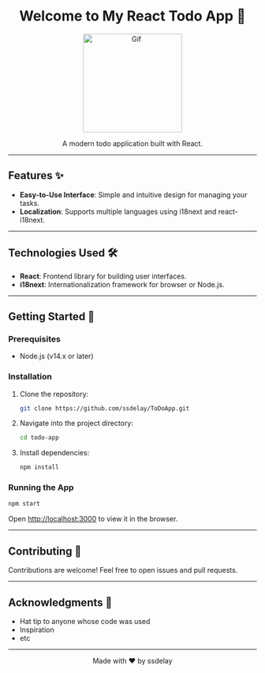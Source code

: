 
<h1 align="center">Welcome to My React Todo App 📝</h1>

<p align="center">
  <img src="https://i.giphy.com/dxn6fRlTIShoeBr69N.webp" alt="Gif" width="200">
</p>

<p align="center">
  A modern todo application built with React.
</p>



---

## Features ✨

- **Easy-to-Use Interface**: Simple and intuitive design for managing your tasks.
- **Localization**: Supports multiple languages using i18next and react-i18next.

---

## Technologies Used 🛠️

- **React**: Frontend library for building user interfaces.
- **i18next**: Internationalization framework for browser or Node.js.

---

## Getting Started 🚀

### Prerequisites

- Node.js (v14.x or later)

### Installation

1. Clone the repository:

   ```bash
   git clone https://github.com/ssdelay/ToDoApp.git
   ```

2. Navigate into the project directory:

   ```bash
   cd todo-app
   ```

3. Install dependencies:

   ```bash
   npm install
   ```

### Running the App

```bash
npm start
```

Open [http://localhost:3000](http://localhost:3000) to view it in the browser.

---

## Contributing 🤝

Contributions are welcome! Feel free to open issues and pull requests.

---

## Acknowledgments 🙏

- Hat tip to anyone whose code was used
- Inspiration
- etc

---

<p align="center">
  Made with ❤️ by ssdelay
</p>
